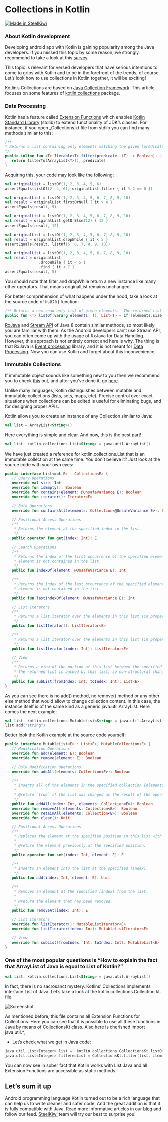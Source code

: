 # Collections in Kotlin


[![Made in SteelKiwi](https://github.com/steelkiwi/Getting-started-with-Kotlin/blob/master/made_in_steelkiwi.png)](http://steelkiwi.com/blog/collections-kotlin/)

### About Kotlin development

Developing android app with Kotlin is gaining popularity among the Java developers. If you missed this topic by some reason, we strongly recommend to take a look at this [survey](http://steelkiwi.com/blog/getting-started-kotlin-libraries-Glide-Dagger/).

This topic is relevant for versed developers that have serious intentions to come to grips with Kotlin and to be in the forefront of the trends, of course. Let’s look how to use collections in Kotlin together, it will be exciting!

Kotlin’s Collections are based on [Java Collection Framework](https://www.tutorialspoint.com/java/java_collections.htm). This article focuses on some features of [kotlin.collections](https://kotlinlang.org/api/latest/jvm/stdlib/kotlin.collections/) package.

### Data Processing
Kotlin has a feature called [Extension Functions](https://kotlinlang.org/docs/reference/extensions.html) which enables [Kotlin Standard Library](https://kotlinlang.org/api/latest/jvm/stdlib/index.html) (stdlib) to extend functionality of JDK’s classes. For instance, if you open _Collections.kt file from stdlib you can find many methods similar to this:

```kotlin
/**
* Returns a list containing only elements matching the given [predicate].
*/
public inline fun <T> Iterable<T>.filter(predicate: (T) -> Boolean): List<T> {
   return filterTo(ArrayList<T>(), predicate)
}
```
Acquiring this, your code may look like the following:

```kotlin
val originalList = listOf(1, 2, 3, 4, 5, 6)
assertEquals(listOf(2, 4, 6), originalList.filter { it % 2 == 0 })

val originalList = listOf(1, 2, 3, 4, 5, 6, 7, 8, 9, 10)
val result = originalList.firstOrNull { it > 4 }
assertEquals(result, 5)

val originalList = listOf(1, 2, 3, 4, 5, 6, 7, 8, 9, 10)
val result = originalList.getOrElse(12) { 12 }
assertEquals(result, 12)

val originalList = listOf(1, 2, 3, 4, 5, 6, 7, 8, 9, 10)
val result = originalList.dropWhile { it < 5 }
assertEquals(result, listOf(5, 6, 7, 8, 9, 10))

val originalList = listOf(1, 2, 3, 4, 5, 6, 7, 8, 9, 10)
val result = originalList
               .dropWhile { it < 5 }
               .find { it < 7 }
assertEquals(result, 5)

```

You should note that filter and dropWhile return a new instance like many other operators. That means originalList remains unchanged.

For better comprehension of what happens under the hood, take a look at the source code of listOf() function:


```kotlin
/** Returns a new read-only list of given elements.  The returned list is serializable (JVM). */
public fun <T> listOf(vararg elements: T): List<T> = if (elements.size > 0) elements.asList() else emptyList()
```

[RxJava](https://github.com/ReactiveX/RxJava) and [Stream API](https://docs.oracle.com/javase/8/docs/api/java/util/stream/Stream.html) of Java 8 contain similar methods, so most likely you are familiar with them. As the Android developers can’t use Stream API, you can often come up with the usage of RxJava for Data Handling. However, this approach is not entirely correct and here is why. The thing is that RxJava is [Event processing](http://www.ibm.com/support/knowledgecenter/SSGMCP_4.2.0/com.ibm.cics.ts.eventprocessing.doc/concepts/dfhep_definition.html) library, and it is not meant for [Data Processing](https://en.wikipedia.org/wiki/Data_processing). Now you can use Kotlin and forget about this inconvenience.

### Immutable Collections
If immutable object sounds like something new to you then we recommend you to check [this](https://docs.oracle.com/javase/tutorial/essential/concurrency/immutable.html) out, and after you’ve done it, go [here](https://docs.oracle.com/javase/tutorial/essential/concurrency/imstrat.html).

Unlike many languages, Kotlin distinguishes between mutable and immutable collections (lists, sets, maps, etc). Precise control over exact situations when collections can be edited is useful for eliminating bugs, and for designing proper APIs.

Kotlin allows you to create an instance of any Collection similar to Java:
```kotlin
val list = ArrayList<String>()
```
Here everything is simple and clear.
And now, this is the best part!
```kotlin
val list: kotlin.collections.List<String> = java.util.ArrayList()
```
We have just created a reference for kotlin.collections.List that is an immutable collection at the same time. You don’t believe it? Just look at the source code with your own eyes:
```kotlin
public interface List<out E> : Collection<E> {
   // Query Operations
   override val size: Int
   override fun isEmpty(): Boolean
   override fun contains(element: @UnsafeVariance E): Boolean
   override fun iterator(): Iterator<E>

   // Bulk Operations
   override fun containsAll(elements: Collection<@UnsafeVariance E>): Boolean

   // Positional Access Operations
   /**
    * Returns the element at the specified index in the list.
    */
   public operator fun get(index: Int): E

   // Search Operations
   /**
    * Returns the index of the first occurrence of the specified element in the list, or -1 if the specified
    * element is not contained in the list.
    */
   public fun indexOf(element: @UnsafeVariance E): Int

   /**
    * Returns the index of the last occurrence of the specified element in the list, or -1 if the specified
    * element is not contained in the list.
    */
   public fun lastIndexOf(element: @UnsafeVariance E): Int

   // List Iterators
   /**
    * Returns a list iterator over the elements in this list (in proper sequence).
    */
   public fun listIterator(): ListIterator<E>

   /**
    * Returns a list iterator over the elements in this list (in proper sequence), starting at the specified [index].
    */
   public fun listIterator(index: Int): ListIterator<E>

   // View
   /**
    * Returns a view of the portion of this list between the specified [fromIndex] (inclusive) and [toIndex] (exclusive).
    * The returned list is backed by this list, so non-structural changes in the returned list are reflected in this list, and vice-versa.
    */
   public fun subList(fromIndex: Int, toIndex: Int): List<E>
}
```
As you can see there is no add() method, no remove() method or any other else method that would allow to change collection content. In this case, the instance itself is of the same kind as a generic java.util.ArrayList. Here comes the next example:


```kotlin
val list: kotlin.collections.MutableList<String> = java.util.ArrayList()
list.add("string")
```
Better look the Kotlin example at the source code yourself:
```kotlin
public interface MutableList<E> : List<E>, MutableCollection<E> {
   // Modification Operations
   override fun add(element: E): Boolean
   override fun remove(element: E): Boolean

   // Bulk Modification Operations
   override fun addAll(elements: Collection<E>): Boolean

   /**
    * Inserts all of the elements in the specified collection [elements] into this list at the specified [index].
    *
    * @return `true` if the list was changed as the result of the operation.
    */
   public fun addAll(index: Int, elements: Collection<E>): Boolean
   override fun removeAll(elements: Collection<E>): Boolean
   override fun retainAll(elements: Collection<E>): Boolean
   override fun clear(): Unit

   // Positional Access Operations
   /**
    * Replaces the element at the specified position in this list with the specified element.
    *
    * @return the element previously at the specified position.
    */
   public operator fun set(index: Int, element: E): E

   /**
    * Inserts an element into the list at the specified [index].
    */
   public fun add(index: Int, element: E): Unit

   /**
    * Removes an element at the specified [index] from the list.
    *
    * @return the element that has been removed.
    */
   public fun removeAt(index: Int): E

   // List Iterators
   override fun listIterator(): MutableListIterator<E>
   override fun listIterator(index: Int): MutableListIterator<E>

   // View
   override fun subList(fromIndex: Int, toIndex: Int): MutableList<E>
}
```
### One of the most popular questions is “How to explain the fact that ArrayList of Java is equal to List of Kotlin?”

```kotlin
val list: kotlin.collections.List<String> = java.util.ArrayList()
```
In fact, there is no sacrosanct mystery. Kotlins’ Collections implements interface List of Java. Let’s take a look at the kotlin.collections.Collection.kt. file.

![Screenshot](https://github.com/steelkiwi/collection_in_kotlin/blob/master/data/img.png)

As mentioned before, this file contains all Extension Functions for Collections. Here you can see that it is possible to use all these functions in Java by means of CollectionsKt class. Also here is cherished import java.util.*;
* Let’s check what we get in Java code:

```kotlin
java.util.List<Integer> list =  kotlin.collections.CollectionsKt.listOf(3, 4, 5);
java.util.List<Integer> filteredList = CollectionsKt.filter(list, item -> item > 4);
```

You can now see in sober fact that Kotlin works with List Java and all Extension Functions are accessible as static methods.
## Let’s sum it up

Android programming language Kotlin turned out to be a rich language that can help us to write cleaner and safer code. And the great addition is that it is fully compatible with Java. Read more informative articles in our [blog](http://steelkiwi.com/blog/) and follow our feed. [SteelKiwi](http://steelkiwi.com/) team will try our best to surprise you!
